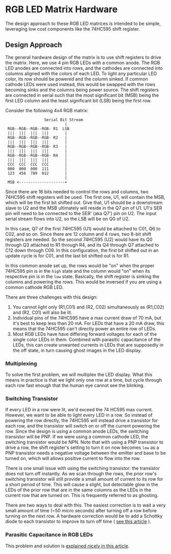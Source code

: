 # RGB LED Matrix Hardware
The design approach to  these RGB LED matrices is intended to be simple, leveraging low cost components like the 74HC595 shift register. 
## Design Approach
The general hardware design of the matrix is to use shift registers to drive the matrix. Here, we use 4 pin RGB LEDs with a common anode. The RGB LED anodes are connected into rows, and the cathodes are connected into columns aligned with the colors of each LED. To light any particular LED color, its row should be powered and the column sinked. If common cathode LEDs were used instead, this would be swapped with the rows becoming sinks and the columns being power source. The shift registers are connected in serial such that the most significant bit (MSB) being the first LED column and the least significant bit (LSB) being the first row.


Consider the following 4x4 RGB matrix:
```
                 Serial Bit Stream
    					  |
 RGB--RGB--RGB--RGB- R1  LSB
 |||  |||  |||  |||       | 
 RGB--RGB--RGB--RGB- R2   |
 |||  |||  |||  |||       |
 RGB--RGB--RGB--RGB- R3   |
 |||  |||  |||  |||       |
 RGB--RGB--RGB--RGB- R4   |
 |||  |||  |||  |||       |
 CCC  CCC  CCC  CCC       |
 000  000  000  111       |
 123  456  789  012       |
 						  |
 MSB <--------------------+
```

Since there are 16 bits needed to control the rows and columns, two 74HC595 shift registers will be used. The first one, U1, will contain the MSB, which will be the first bit shifted out. Give that, U1 should be a downstream slave to U2 and the MSB ultimately will reside in the Q7 pin of U1. U1's SER pin will need to be connected to the SER' (aka Q7') pin on U2. The input serial stream flows into U2, so the LSB will be on Q0 of U2.

In this case, Q7 of the first 74HC595 (U1) would be attached to C01, Q6 to C02, and so on. Since there are 12 column and 4 rows, two 8-bit shift registers are needed. So the second 74HC595 (U2) would have its Q0 through Q3 attached to R1 through R4, and its Q4 through Q7 attached to C12 down through C09. In this configuration, the first bit shifted out in an update cycle is for C01, and the last bit shifted out is for R1.

In this common anode set up, the rows would be "on" when the proper 74HC595 pin is in the `high` state and the column would "on" when its respective pin is in the `low` state. Basically, the shift register is sinking the columns and powering the rows. This would be inversed if you are using a common cathode RGB LED. 

There are three challenges with this design:

1. You cannot light only (R1,C01) and (R2, C02) simultaneously as (R1,C02) and (R2, C01) will also be lit.
2. Individual pins of the 74HC595 have a max current draw of 70 mA, but it's best to keep less than 20 mA. For LEDs that have a 20 mA draw, this means that the 74HC595 can't directly power an entire row of LEDs. 
3. Most RGB LEDs have have differing forward voltages for each of the single color LEDs in them. Combined with parasitic capacitance of the LEDs, this can create unwanted currents in LEDs that are supposedly in the off state, in turn causing ghost images in the LED display.

### Multiplexing

To solve the first problem, we will multiplex the LED display. What this means in practice is that we light only one row at a time, but cycle through each row fast enough that the human eye cannot see the blinking. 

### Switching Transistor
If every LED in a row were lit, we'd exceed the  74 HC595 max current. However, we want to be able to light every LED in a row. So instead of powering the row directly, the 74HC595 will instead drive a transistor for each row, and the transistor will switch on or off the current powering the row. Since the design is using a common anode LEDs, the switching transistor will be PNP. If we were using a common cathode LED, the switching transistor would be NPN. Note that with using a PNP transistor to drive a row, the shift register's setting to turn it on now becomes `low` as a PNP transistor needs a negative voltage between the emitter and base to be turned on, which will allows positive current to flow into the row.

There is one small issue with using the switching transistor: the transistor does not turn off instantly. As we scan through the rows, the prior row's switching transistor will still provide a small amount of current to its row for a short period of time. This will cause a slight, but detectable glow in the LEDs of the prior row that are in the same columns as the LEDs in the current row that are turned on. This is frequently referred to as ghosting. 

There are two ways to deal with this. The easiest correction is to wait a very small amount of time (~50 micro seconds) after turning off a row before turning on the next row. A hardware correction would be to add a Schottky diode to each transistor to improve its turn off time ( [see this article](http://electronics.stackexchange.com/questions/62271/learning-multiplexing-with-leds-transistor-switching-speeds) ).

### Parasitic Capacitance in RGB LEDs
This problem and solution is [explained nicely in this article](https://www.maximintegrated.com/en/app-notes/index.mvp/id/4111).
